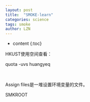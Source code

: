 ```yaml
---
layout: post
title:  "SMOKE-learn" 
categories: science
tags: smoke
author: LZN
---
```


* content
{:toc}

HKUST使用空间查看：

quota -uvs huangyeq<span id="transmark" style="display: none; width: 0px; height: 0px;"></span>

&nbsp;

Assign files是一堆设置环境变量的文件。

SMKROOT

&nbsp;

&nbsp;
